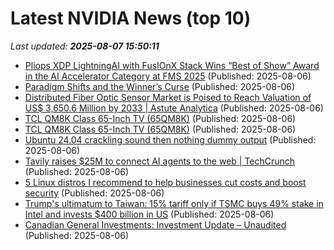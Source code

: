 # Latest NVIDIA News (top 10)
_Last updated: **2025-08-07 15:50:11**_

- [Pliops XDP LightningAI with FusIOnX Stack Wins “Best of Show” Award in the AI Accelerator Category at FMS 2025](https://www.globenewswire.com/news-release/2025/08/06/3128502/0/en/Pliops-XDP-LightningAI-with-FusIOnX-Stack-Wins-Best-of-Show-Award-in-the-AI-Accelerator-Category-at-FMS-2025.html) (Published: 2025-08-06)
- [Paradigm Shifts and the Winner’s Curse](https://stratechery.com/2025/paradigm-shifts-and-the-winners-curse/) (Published: 2025-08-06)
- [Distributed Fiber Optic Sensor Market is Poised to Reach Valuation of US$ 3,650.6 Million by 2033 | Astute Analytica](https://www.globenewswire.com/news-release/2025/08/06/3128489/0/en/Distributed-Fiber-Optic-Sensor-Market-is-Poised-to-Reach-Valuation-of-US-3-650-6-Million-by-2033-Astute-Analytica.html) (Published: 2025-08-06)
- [TCL QM8K Class 65-Inch TV (65QM8K)](https://uk.pcmag.com/tvs/159443/tcl-qm8k-class-65-inch-tv-65qm8k) (Published: 2025-08-06)
- [TCL QM8K Class 65-Inch TV (65QM8K)](https://me.pcmag.com/en/tvs/31552/tcl-qm8k-class-65-inch-tv-65qm8k) (Published: 2025-08-06)
- [Ubuntu 24.04 crackling sound then nothing dummy output](https://askubuntu.com/questions/1554143/ubuntu-24-04-crackling-sound-then-nothing-dummy-output) (Published: 2025-08-06)
- [Tavily raises $25M to connect AI agents to the web | TechCrunch](https://techcrunch.com/2025/08/06/tavily-raises-25m-to-connect-ai-agents-to-the-web/) (Published: 2025-08-06)
- [5 Linux distros I recommend to help businesses cut costs and boost security](https://www.zdnet.com/article/5-linux-distros-i-recommend-to-help-businesses-cut-costs-and-boost-security/) (Published: 2025-08-06)
- [Trump's ultimatum to Taiwan: 15% tariff only if TSMC buys 49% stake in Intel and invests $400 billion in US](https://economictimes.indiatimes.com/news/international/us/taiwan-us-tariff-latest-updates-trumps-ultimatum-to-taiwan-15-tariff-only-if-tsmc-buys-49-stake-in-intel-and-invests-400-billion-in-us/articleshow/123144273.cms) (Published: 2025-08-06)
- [Canadian General Investments: Investment Update – Unaudited](https://financialpost.com/globe-newswire/canadian-general-investments-investment-update-unaudited-61) (Published: 2025-08-06)
